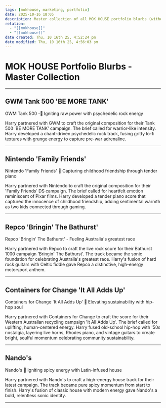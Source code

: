 ```yaml
---
tags: [mokhouse, marketing, portfolio]
date: 2025-10-16 18:05
description: Master collection of all MOK HOUSE portfolio blurbs (without credits)
relation:
  - "[[mokhouse]]"
  - "[[mokhouse]]"
date created: Thu, 10 16th 25, 4:52:24 pm
date modified: Thu, 10 16th 25, 4:56:03 pm
---
```


# MOK HOUSE Portfolio Blurbs - Master Collection

---

## GWM Tank 500 'BE MORE TANK'
GWM Tank 500 - Igniting raw power with psychedelic rock energy

Harry partnered with GWM to craft the original composition for their Tank 500 'BE MORE TANK' campaign. The brief called for warrior-like intensity. Harry developed a chant-driven psychedelic rock track, fusing gritty lo-fi textures with grunge energy to capture pre-war adrenaline.

---

## Nintendo 'Family Friends'
Nintendo 'Family Friends'  Capturing childhood friendship through tender piano

Harry partnered with Nintendo to craft the original composition for their 'Family Friends' DS campaign. The brief called for heartfelt emotion reminiscent of Pixar films. Harry developed a tender piano score that captured the innocence of childhood friendship, adding sentimental warmth as two kids connected through gaming.

---

## Repco 'Bringin' The Bathurst'
Repco 'Bringin' The Bathurst' - Fueling Australia's greatest race

Harry partnered with Repco to craft the live rock score for their Bathurst 1000 campaign 'Bringin' The Bathurst'. The track became the sonic foundation for celebrating Australia's greatest race. Harry's fusion of hard rock guitars with Celtic fiddle gave Repco a distinctive, high-energy motorsport anthem.

---

## Containers for Change 'It All Adds Up'
Containers for Change 'It All Adds Up'  Elevating sustainability with hip-hop soul

Harry partnered with Containers for Change to craft the score for their Western Australian recycling campaign 'It All Adds Up'. The brief called for uplifting, human-centered energy. Harry fused old-school hip-hop with '50s nostalgia, layering live horns, Rhodes piano, and vintage guitars to create bright, soulful momentum celebrating community sustainability.

---

## Nando's
Nando's  Igniting spicy energy with Latin-infused house

Harry partnered with Nando's to craft a high-energy house track for their latest campaign. The track became pure spicy momentum from start to finish. Harry's fusion of classic house with modern energy gave Nando's a bold, relentless sonic identity.

---

